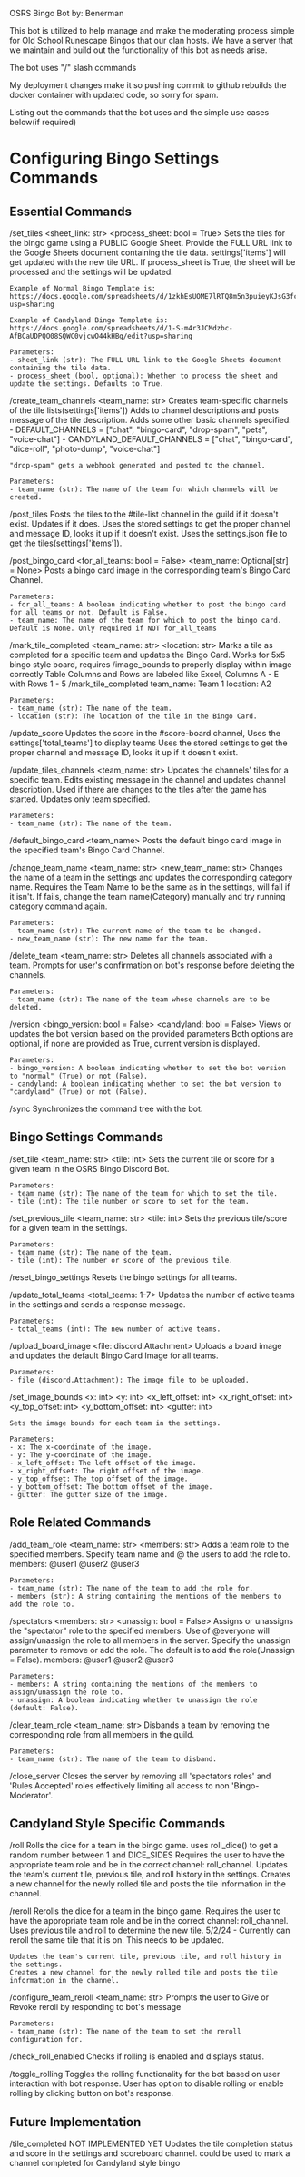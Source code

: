 OSRS Bingo Bot
by: Benerman

This bot is utilized to help manage and make the moderating process simple for Old School Runescape Bingos that our clan hosts.
We have a server that we maintain and build out the functionality of this bot as needs arise.

The bot uses "/" slash commands

My deployment changes make it so pushing commit to github rebuilds the docker container with updated code, so sorry for spam.


Listing out the commands that the bot uses and the simple use cases below(if required)

# Configuring Bingo Settings Commands

## Essential Commands

/set_tiles <sheet_link: str> <process_sheet: bool = True>
    Sets the tiles for the bingo game using a PUBLIC Google Sheet.
    Provide the FULL URL link to the Google Sheets document containing the tile data.
    settings['items'] will get updated with the new tile URL.
    If process_sheet is True, the sheet will be processed and the settings will be updated.

    Example of Normal Bingo Template is:
    https://docs.google.com/spreadsheets/d/1zkhEsUOME7lRTQ8m5n3puieyKJsG3fcqiiTonQQwWoA/edit?usp=sharing

    Example of Candyland Bingo Template is:
    https://docs.google.com/spreadsheets/d/1-S-m4r3JCMdzbc-AfBCaUDPQO08SQWC0vjcwO44kHBg/edit?usp=sharing

    Parameters:
    - sheet_link (str): The FULL URL link to the Google Sheets document containing the tile data.
    - process_sheet (bool, optional): Whether to process the sheet and update the settings. Defaults to True.

/create_team_channels <team_name: str>
    Creates team-specific channels of the tile lists(settings['items'])
    Adds to channel descriptions and posts message of the tile description.
    Adds some other basic channels specified:
    - DEFAULT_CHANNELS = ["chat", "bingo-card", "drop-spam", "pets", "voice-chat"]
    - CANDYLAND_DEFAULT_CHANNELS = ["chat", "bingo-card", "dice-roll", "photo-dump", "voice-chat"]

    "drop-spam" gets a webhook generated and posted to the channel.

    Parameters:
    - team_name (str): The name of the team for which channels will be created.

/post_tiles
    Posts the tiles to the #tile-list channel in the guild if it doesn't exist. Updates if it does.
    Uses the stored settings to get the proper channel and message ID, looks it up if it doesn't exist.
    Uses the settings.json file to get the tiles(settings['items']).


/post_bingo_card <for_all_teams: bool = False> <team_name: Optional[str] = None>
    Posts a bingo card image in the corresponding team's Bingo Card Channel.

    Parameters:
    - for_all_teams: A boolean indicating whether to post the bingo card for all teams or not. Default is False.
    - team_name: The name of the team for which to post the bingo card. Default is None. Only required if NOT for_all_teams

/mark_tile_completed <team_name: str> <location: str>
    Marks a tile as completed for a specific team and updates the Bingo Card.
    Works for 5x5 bingo style board, requires /image_bounds to properly display within image correctly
    Table Columns and Rows are labeled like Excel, Columns A - E with Rows 1 - 5
    /mark_tile_completed team_name: Team 1 location: A2

    Parameters:
    - team_name (str): The name of the team.
    - location (str): The location of the tile in the Bingo Card.

/update_score
    Updates the score in the #score-board channel, 
    Uses the settings['total_teams'] to display teams
    Uses the stored settings to get the proper channel and message ID, looks it up if it doesn't exist.

/update_tiles_channels <team_name: str>
    Updates the channels' tiles for a specific team.
    Edits existing message in the channel and updates channel description.
    Used if there are changes to the tiles after the game has started.
    Updates only team specified.

    Parameters:
    - team_name (str): The name of the team.

/default_bingo_card  <team_name>
    Posts the default bingo card image in the specified team's Bingo Card Channel.

/change_team_name <team_name: str> <new_team_name: str>
    Changes the name of a team in the settings and updates the corresponding category name.
    Requires the Team Name to be the same as in the settings, will fail if it isn't.
    If fails, change the team name(Category) manually and try running category command again. 

    Parameters:
    - team_name (str): The current name of the team to be changed.
    - new_team_name (str): The new name for the team.

/delete_team <team_name: str>
    Deletes all channels associated with a team.
    Prompts for user's confirmation on bot's response before deleting the channels.

    Parameters:
    - team_name (str): The name of the team whose channels are to be deleted.

/version <bingo_version: bool = False> <candyland: bool = False>
    Views or updates the bot version based on the provided parameters
    Both options are optional, if none are provided as True, current version is displayed.

    Parameters:
    - bingo_version: A boolean indicating whether to set the bot version to "normal" (True) or not (False).
    - candyland: A boolean indicating whether to set the bot version to "candyland" (True) or not (False).

/sync
    Synchronizes the command tree with the bot.

## Bingo Settings Commands

/set_tile <team_name: str> <tile: int>
    Sets the current tile or score for a given team in the OSRS Bingo Discord Bot.

    Parameters:
    - team_name (str): The name of the team for which to set the tile.
    - tile (int): The tile number or score to set for the team.

/set_previous_tile <team_name: str> <tile: int>
    Sets the previous tile/score for a given team in the settings.

    Parameters:
    - team_name (str): The name of the team.
    - tile (int): The number or score of the previous tile.

/reset_bingo_settings
    Resets the bingo settings for all teams.

/update_total_teams <total_teams: 1-7>
    Updates the number of active teams in the settings and sends a response message.

    Parameters:
    - total_teams (int): The new number of active teams.

/upload_board_image <file: discord.Attachment>
    Uploads a board image and updates the default Bingo Card Image for all teams.

    Parameters:
    - file (discord.Attachment): The image file to be uploaded.

/set_image_bounds
            <x: int>
            <y: int>
            <x_left_offset: int>
            <x_right_offset: int>
            <y_top_offset: int>
            <y_bottom_offset: int>
            <gutter: int>
        
    Sets the image bounds for each team in the settings.

    Parameters:
    - x: The x-coordinate of the image.
    - y: The y-coordinate of the image.
    - x_left_offset: The left offset of the image.
    - x_right_offset: The right offset of the image.
    - y_top_offset: The top offset of the image.
    - y_bottom_offset: The bottom offset of the image.
    - gutter: The gutter size of the image.

## Role Related Commands

/add_team_role <team_name: str> <members: str>
    Adds a team role to the specified members.
    Specify team name and @ the users to add the role to.
    members: @user1 @user2 @user3

    Parameters:
    - team_name (str): The name of the team to add the role for.
    - members (str): A string containing the mentions of the members to add the role to.

/spectators <members: str> <unassign: bool = False>
    Assigns or unassigns the "spectator" role to the specified members.
    Use of @everyone will assign/unassign the role to all members in the server.
    Specify the unassign parameter to remove or add the role. The default is to add the role(Unassign = False).
    members: @user1 @user2 @user3

    Parameters:
    - members: A string containing the mentions of the members to assign/unassign the role to.
    - unassign: A boolean indicating whether to unassign the role (default: False).

/clear_team_role <team_name: str>
    Disbands a team by removing the corresponding role from all members in the guild.

    Parameters:
    - team_name (str): The name of the team to disband.

/close_server
    Closes the server by removing all 'spectators roles' and 'Rules Accepted' roles effectively limiting all access to non 'Bingo-Moderator'.

## Candyland Style Specific Commands


/roll
    Rolls the dice for a team in the bingo game.
    uses roll_dice() to get a random number between 1 and DICE_SIDES
    Requires the user to have the appropriate team role and be in the correct channel: roll_channel.
    Updates the team's current tile, previous tile, and roll history in the settings.
    Creates a new channel for the newly rolled tile and posts the tile information in the channel.

/reroll
    Rerolls the dice for a team in the bingo game.
    Requires the user to have the appropriate team role and be in the correct channel: roll_channel.
    Uses previous tile and roll to determine the new tile.
    5/2/24 - Currently can reroll the same tile that it is on. This needs to be updated.

    Updates the team's current tile, previous tile, and roll history in the settings.
    Creates a new channel for the newly rolled tile and posts the tile information in the channel.

/configure_team_reroll <team_name: str>
    Prompts the user to Give or Revoke reroll by responding to bot's message

    Parameters:
    - team_name (str): The name of the team to set the reroll configuration for.

/check_roll_enabled
    Checks if rolling is enabled and displays status.

/toggle_rolling
    Toggles the rolling functionality for the bot based on user interaction with bot response.
    User has option to disable rolling or enable rolling by clicking button on bot's response.

## Future Implementation

/tile_completed
    NOT IMPLEMENTED YET
    Updates the tile completion status and score in the settings and scoreboard channel.
    could be used to mark a channel completed for Candyland style bingo
